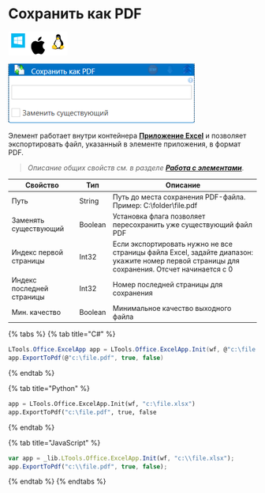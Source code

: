 # Сохранить как PDF

![](<../../../.gitbook/assets/image (100) (1) (1) (1) (1) (2) (1).png>)

![](<../../../.gitbook/assets/Сохранить как PDF.png>)

Элемент работает внутри контейнера [**Приложение Excel**](https://docs.primo-rpa.ru/primo-rpa/g\_elements/el\_basic/els\_excel/el\_excel\_app) и позволяет экспортировать файл, указанный в элементе приложения, в формат PDF.

> _Описание общих свойств см. в разделе_ [_**Работа с элементами**_](https://docs.primo-rpa.ru/primo-rpa/primo-studio/process/elements).

| Свойство                  | Тип     | Описание                                                                                                                                     |
| ------------------------- | ------- | -------------------------------------------------------------------------------------------------------------------------------------------- |
| Путь                      | String  | Путь до места сохранения PDF-файла. Пример: С:\folder\file.pdf                                                                               |
| Заменять существующий     | Boolean | Установка флага позволяет пересохранить уже существующий файл PDF                                                                            |
| Индекс первой страницы    | Int32   | Если экспортировать нужно не все страницы файла Excel, задайте диапазон: укажите номер первой страницы для сохранения. Отсчет начинается с 0 |
| Индекс последней страницы | Int32   | Номер последней страницы для сохранения                                                                                                      |
| Мин. качество             | Boolean | Минимальное качество выходного файла                                                                                                         |

{% tabs %}
{% tab title="C#" %}
```csharp
LTools.Office.ExcelApp app = LTools.Office.ExcelApp.Init(wf, @"c:\file.xlsx");
app.ExportToPdf(@"c:\file.pdf", true, false)
```
{% endtab %}

{% tab title="Python" %}
```python
app = LTools.Office.ExcelApp.Init(wf, "c:\file.xlsx")
app.ExportToPdf("c:\file.pdf", true, false
```
{% endtab %}

{% tab title="JavaScript" %}
```javascript
var app = _lib.LTools.Office.ExcelApp.Init(wf, "c:\\file.xlsx");
app.ExportToPdf("c:\\file.pdf", true, false);
```
{% endtab %}
{% endtabs %}
